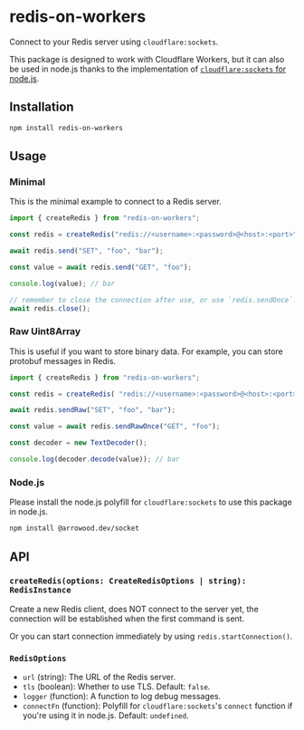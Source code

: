 # redis-on-workers

Connect to your Redis server using `cloudflare:sockets`.

This package is designed to work with Cloudflare Workers, but it can also be used in node.js thanks to the implementation of [`cloudflare:sockets` for node.js](https://github.com/Ethan-Arrowood/socket).

## Installation

```sh
npm install redis-on-workers
```

## Usage

### Minimal

This is the minimal example to connect to a Redis server.

```ts
import { createRedis } from "redis-on-workers";

const redis = createRedis("redis://<username>:<password>@<host>:<port>");

await redis.send("SET", "foo", "bar");

const value = await redis.send("GET", "foo");

console.log(value); // bar

// remember to close the connection after use, or use `redis.sendOnce`.
await redis.close();
```

### Raw Uint8Array

This is useful if you want to store binary data. For example, you can store protobuf messages in Redis.

```ts
import { createRedis } from "redis-on-workers";

const redis = createRedis( "redis://<username>:<password>@<host>:<port>");

await redis.sendRaw("SET", "foo", "bar");

const value = await redis.sendRawOnce("GET", "foo");

const decoder = new TextDecoder();

console.log(decoder.decode(value)); // bar
```

### Node.js

Please install the node.js polyfill for `cloudflare:sockets` to use this package in node.js.

```sh
npm install @arrowood.dev/socket
```

## API

### `createRedis(options: CreateRedisOptions | string): RedisInstance`

Create a new Redis client, does NOT connect to the server yet, the connection will be established when the first command is sent.

Or you can start connection immediately by using `redis.startConnection()`.

### `RedisOptions`

- `url` (string): The URL of the Redis server.
- `tls` (boolean): Whether to use TLS. Default: `false`.
- `logger` (function): A function to log debug messages.
- `connectFn` (function): Polyfill for `cloudflare:sockets`'s `connect` function if you're using it in node.js. Default: `undefined`.

